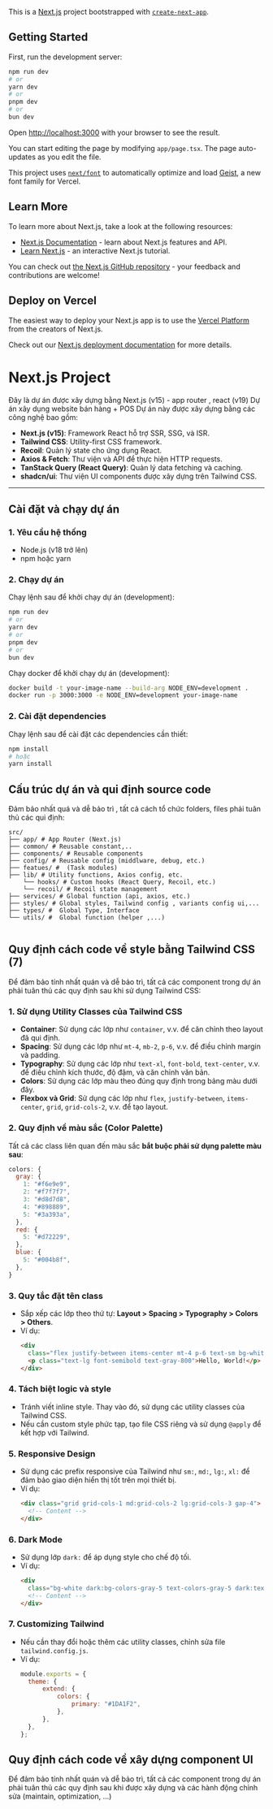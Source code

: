 This is a [Next.js](https://nextjs.org) project bootstrapped with [`create-next-app`](https://nextjs.org/docs/app/api-reference/cli/create-next-app).

## Getting Started

First, run the development server:

```bash
npm run dev
# or
yarn dev
# or
pnpm dev
# or
bun dev
```

Open [http://localhost:3000](http://localhost:3000) with your browser to see the result.

You can start editing the page by modifying `app/page.tsx`. The page auto-updates as you edit the file.

This project uses [`next/font`](https://nextjs.org/docs/app/building-your-application/optimizing/fonts) to automatically optimize and load [Geist](https://vercel.com/font), a new font family for Vercel.

## Learn More

To learn more about Next.js, take a look at the following resources:

- [Next.js Documentation](https://nextjs.org/docs) - learn about Next.js features and API.
- [Learn Next.js](https://nextjs.org/learn) - an interactive Next.js tutorial.

You can check out [the Next.js GitHub repository](https://github.com/vercel/next.js) - your feedback and contributions are welcome!

## Deploy on Vercel

The easiest way to deploy your Next.js app is to use the [Vercel Platform](https://vercel.com/new?utm_medium=default-template&filter=next.js&utm_source=create-next-app&utm_campaign=create-next-app-readme) from the creators of Next.js.

Check out our [Next.js deployment documentation](https://nextjs.org/docs/app/building-your-application/deploying) for more details.

# Next.js Project

Đây là dự án được xây dựng bằng Next.js (v15) - app router , react (v19)
Dự án xây dụng website bán hàng + POS
Dự án này được xây dựng bằng các công nghệ bao gồm:

- **Next.js (v15)**: Framework React hỗ trợ SSR, SSG, và ISR.
- **Tailwind CSS**: Utility-first CSS framework.
- **Recoil**: Quản lý state cho ứng dụng React.
- **Axios & Fetch**: Thư viện và API để thực hiện HTTP requests.
- **TanStack Query (React Query)**: Quản lý data fetching và caching.
- **shadcn/ui**: Thư viện UI components được xây dựng trên Tailwind CSS.

---

## Cài đặt và chạy dự án

### 1. **Yêu cầu hệ thống**

- Node.js (v18 trở lên)
- npm hoặc yarn

### 2. **Chạy dự án**

Chạy lệnh sau để khởi chạy dự án (development):

```bash
npm run dev
# or
yarn dev
# or
pnpm dev
# or
bun dev
```

Chạy docker để khởi chạy dự án (development):

```bash
docker build -t your-image-name --build-arg NODE_ENV=development .
docker run -p 3000:3000 -e NODE_ENV=development your-image-name
```

### 2. **Cài đặt dependencies**

Chạy lệnh sau để cài đặt các dependencies cần thiết:

```bash
npm install
# hoặc
yarn install
```

## Cấu trúc dự án và qui định source code

Đảm bảo nhất quá và dễ bảo trì , tất cả cách tổ chức folders, files phải tuân thủ các qui định:

```
src/
├── app/ # App Router (Next.js)
├── common/ # Reusable constant,..
├── components/ # Reusable components
├── config/ # Reusable config (middlware, debug, etc.)
├── featues/ #  (Task modules)
├── lib/ # Utility functions, Axios config, etc.
    └── hooks/ # Custom hooks (React Query, Recoil, etc.)
    └── recoil/ # Recoil state management
├── services/ # Global function (api, axios, etc.)
├── styles/ # Global styles, Tailwind config , variants config ui,...
├── types/ #  Global Type, Interface
└── utils/ #  Global function (helper ,...)


```

## Quy định cách code về style bằng Tailwind CSS (7)

Để đảm bảo tính nhất quán và dễ bảo trì, tất cả các component trong dự án phải tuân thủ các quy định sau khi sử dụng Tailwind CSS:

### 1. **Sử dụng Utility Classes của Tailwind CSS**

- **Container**: Sử dụng các lớp như `container`, v.v. để căn chỉnh theo layout đã qui định.
- **Spacing**: Sử dụng các lớp như `mt-4`, `mb-2`, `p-6`, v.v. để điều chỉnh margin và padding.
- **Typography**: Sử dụng các lớp như `text-xl`, `font-bold`, `text-center`, v.v. để điều chỉnh kích thước, độ đậm, và căn chỉnh văn bản.
- **Colors**: Sử dụng các lớp màu theo đúng quy định trong bảng màu dưới đây.
- **Flexbox và Grid**: Sử dụng các lớp như `flex`, `justify-between`, `items-center`, `grid`, `grid-cols-2`, v.v. để tạo layout.

### 2. **Quy định về màu sắc (Color Palette)**

Tất cả các class liên quan đến màu sắc **bắt buộc phải sử dụng palette màu sau**:

```javascript
colors: {
  gray: {
    1: "#f6e9e9",
    2: "#f7f7f7",
    3: "#d8d7d8",
    4: "#898889",
    5: "#3a393a",
  },
  red: {
    5: "#d72229",
  },
  blue: {
    5: "#004b8f",
  },
}
```

### 3. **Quy tắc đặt tên class**

- Sắp xếp các lớp theo thứ tự: **Layout > Spacing > Typography > Colors > Others**.
- Ví dụ:
  ```html
  <div
  	class="flex justify-between items-center mt-4 p-6 text-sm bg-white rounded-lg shadow-md">
  	<p class="text-lg font-semibold text-gray-800">Hello, World!</p>
  </div>
  ```

### 4. **Tách biệt logic và style**

- Tránh viết inline style. Thay vào đó, sử dụng các utility classes của Tailwind CSS.
- Nếu cần custom style phức tạp, tạo file CSS riêng và sử dụng `@apply` để kết hợp với Tailwind.

### 5. **Responsive Design**

- Sử dụng các prefix responsive của Tailwind như `sm:`, `md:`, `lg:`, `xl:` để đảm bảo giao diện hiển thị tốt trên mọi thiết bị.
- Ví dụ:
  ```html
  <div class="grid grid-cols-1 md:grid-cols-2 lg:grid-cols-3 gap-4">
  	<!-- Content -->
  </div>
  ```

### 6. **Dark Mode**

- Sử dụng lớp `dark:` để áp dụng style cho chế độ tối.
- Ví dụ:
  ```html
  <div
  	class="bg-white dark:bg-colors-gray-5 text-colors-gray-5 dark:text-whitesmoke">
  	<!-- Content -->
  </div>
  ```

### 7. **Customizing Tailwind**

- Nếu cần thay đổi hoặc thêm các utility classes, chỉnh sửa file `tailwind.config.js`.
- Ví dụ:
  ```javascript
  module.exports = {
  	theme: {
  		extend: {
  			colors: {
  				primary: "#1DA1F2",
  			},
  		},
  	},
  };
  ```

## Quy định cách code về xây dựng component UI

Để đảm bảo tính nhất quán và dễ bảo trì, tất cả các component trong dự án phải tuân thủ các quy định sau khi được xây dựng và các hành động chỉnh sửa (maintain, optimization, ...)
